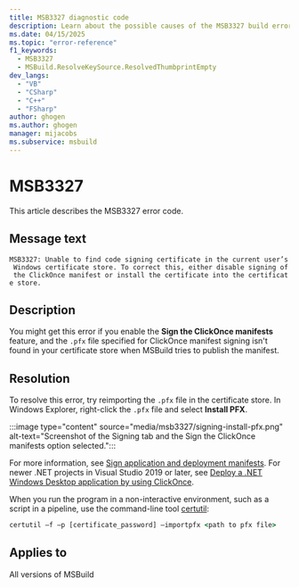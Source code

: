```yaml
---
title: MSB3327 diagnostic code
description: Learn about the possible causes of the MSB3327 build error and get troubleshooting tips.
ms.date: 04/15/2025
ms.topic: "error-reference"
f1_keywords:
  - MSB3327
  - MSBuild.ResolveKeySource.ResolvedThumbprintEmpty
dev_langs:
  - "VB"
  - "CSharp"
  - "C++"
  - "FSharp"
author: ghogen
ms.author: ghogen
manager: mijacobs
ms.subservice: msbuild
---
```

# MSB3327

This article describes the MSB3327 error code.

## Message text

`MSB3327: Unable to find code signing certificate in the current user’s Windows certificate store. To correct this, either disable signing of the ClickOnce manifest or install the certificate into the certificate store.`

## Description

You might get this error if you enable the **Sign the ClickOnce manifests** feature, and the `.pfx` file specified for ClickOnce manifest signing isn't found in your certificate store when MSBuild tries to publish the manifest.

## Resolution

To resolve this error, try reimporting the `.pfx` file in the certificate store. In Windows Explorer, right-click the `.pfx` file  and select **Install PFX**.

:::image type="content" source="media/msb3327/signing-install-pfx.png" alt-text="Screenshot of the Signing tab and the Sign the ClickOnce manifests option selected.":::

For more information, see [Sign application and deployment manifests](../../ide/how-to-sign-application-and-deployment-manifests.md). For newer .NET projects in Visual Studio 2019 or later, see [Deploy a .NET Windows Desktop application by using ClickOnce](../../deployment/quickstart-deploy-using-clickonce-folder.md).

When you run the program in a non-interactive environment, such as a script in a pipeline, use the command-line tool [certutil](/windows-server/administration/windows-commands/certutil):

```cmd
certutil –f –p [certificate_password] –importpfx <path to pfx file>
```

## Applies to

All versions of MSBuild
